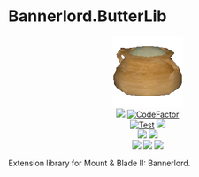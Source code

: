 # Bannerlord.ButterLib
<p align="center">
  <a href="https://github.com/BUTR/Bannerlord.ButterLib" alt="Logo">
  <img src="https://github.com/BUTR/Bannerlord.ButterLib/blob/dev/resources/Butter.png?raw=true" /></a>
  </br>
  <a href="https://github.com/BUTR/Bannerlord.ButterLib" alt="Lines Of Code">
  <img src="https://tokei.rs/b1/github/BUTR/Bannerlord.ButterLib?category=code" /></a>
  <a href="https://www.codefactor.io/repository/github/butr/bannerlord.butterlib"><img src="https://www.codefactor.io/repository/github/butr/bannerlord.butterlib/badge" alt="CodeFactor" /></a>
  </br>
  <a href="https://github.com/BUTR/Bannerlord.ButterLib/actions?query=workflow%3ATest"><img src="https://github.com/BUTR/Bannerlord.ButterLib/workflows/Test/badge.svg?branch=v3&event=push" alt="Test" /></a>
  <a href="https://codecov.io/gh/BUTR/Bannerlord.ButterLib"><img src="https://codecov.io/gh/BUTR/Bannerlord.ButterLib/branch/dev/graph/badge.svg" />
   </a>
  </br>
  <a href="https://www.nuget.org/packages/Bannerlord.ButterLib" alt="NuGet Bannerlord.ButterLib">
  <img src="https://img.shields.io/nuget/v/Bannerlord.ButterLib.svg?label=NuGet%20Bannerlord.ButterLib&colorB=blue" /></a>
  <a href="https://butr.github.io/Bannerlord.ButterLib" alt="Documentation">
  <img src="https://img.shields.io/badge/Documentation-%F0%9F%94%8D-blue?style=flat" /></a>
  </br>
  <a href="https://www.nexusmods.com/mountandblade2bannerlord/mods/2018" alt="Nexus ButterLib">
  <img src="https://img.shields.io/badge/Nexus-ButterLib-yellow.svg" /></a>  
  <a href="https://www.nexusmods.com/mountandblade2bannerlord/mods/2018" alt="ButterLib">
  <img src="https://img.shields.io/endpoint?url=https%3A%2F%2Fnexusmods-version-pzk4e0ejol6j.runkit.sh%3FgameId%3Dmountandblade2bannerlord%26modId%3D2018" /></a>
  <a href="https://www.nexusmods.com/mountandblade2bannerlord/mods/2018" alt="Nexus ButterLib">
  <img src="https://img.shields.io/endpoint?url=https%3A%2F%2Fnexusmods-downloads-ayuqql60xfxb.runkit.sh%2F%3Ftype%3Dtotal%26gameId%3D3174%26modId%3D2018" /></a>
  </br>
</p>

Extension library for Mount & Blade II: Bannerlord.
